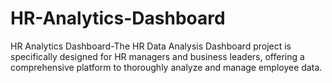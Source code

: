 # HR-Analytics-Dashboard
HR Analytics Dashboard-The HR Data Analysis Dashboard project is specifically designed for HR managers and business leaders, offering a comprehensive platform to thoroughly analyze and manage employee data. 
